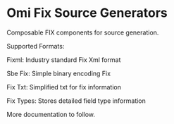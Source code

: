 # Omi Fix Source Generators

Composable FIX components for source generation.

Supported Formats:

Fixml: Industry standard Fix Xml format

Sbe Fix: Simple binary encoding Fix 

Fix Txt: Simplified txt for fix information

Fix Types: Stores detailed field type information 

More documentation to follow.